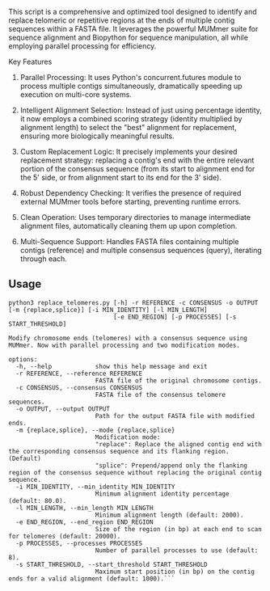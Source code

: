 This script is a comprehensive and optimized tool designed to identify and replace telomeric or repetitive regions at the ends of multiple contig sequences within a FASTA file. It leverages the powerful MUMmer suite for sequence alignment and Biopython for sequence manipulation, all while employing parallel processing for efficiency.

Key Features

1. Parallel Processing: It uses Python's concurrent.futures module to process multiple contigs simultaneously, dramatically speeding up execution on multi-core systems.

2. Intelligent Alignment Selection: Instead of just using percentage identity, it now employs a combined scoring strategy (identity multiplied by alignment length) to select the "best" alignment for replacement, ensuring more biologically meaningful results.

3. Custom Replacement Logic: It precisely implements your desired replacement strategy: replacing a contig's end with the entire relevant portion of the consensus sequence (from its start to alignment end for the 5' side, or from alignment start to its end for the 3' side).

4. Robust Dependency Checking: It verifies the presence of required external MUMmer tools before starting, preventing runtime errors.

5. Clean Operation: Uses temporary directories to manage intermediate alignment files, automatically cleaning them up upon completion.

6. Multi-Sequence Support: Handles FASTA files containing multiple contigs (reference) and multiple consensus sequences (query), iterating through each.


## Usage
```
python3 replace_telomeres.py [-h] -r REFERENCE -c CONSENSUS -o OUTPUT [-m {replace,splice}] [-i MIN_IDENTITY] [-l MIN_LENGTH]
                             [-e END_REGION] [-p PROCESSES] [-s START_THRESHOLD]

Modify chromosome ends (telomeres) with a consensus sequence using MUMmer. Now with parallel processing and two modification modes.

options:
  -h, --help            show this help message and exit
  -r REFERENCE, --reference REFERENCE
                        FASTA file of the original chromosome contigs.
  -c CONSENSUS, --consensus CONSENSUS
                        FASTA file of the consensus telomere sequences.
  -o OUTPUT, --output OUTPUT
                        Path for the output FASTA file with modified ends.
  -m {replace,splice}, --mode {replace,splice}
                        Modification mode: 
                        "replace": Replace the aligned contig end with the corresponding consensus sequence and its flanking region. (Default)
                        "splice": Prepend/append only the flanking region of the consensus sequence without replacing the original contig sequence.
  -i MIN_IDENTITY, --min_identity MIN_IDENTITY
                        Minimum alignment identity percentage (default: 80.0).
  -l MIN_LENGTH, --min_length MIN_LENGTH
                        Minimum alignment length (default: 2000).
  -e END_REGION, --end_region END_REGION
                        Size of the region (in bp) at each end to scan for telomeres (default: 20000).
  -p PROCESSES, --processes PROCESSES
                        Number of parallel processes to use (default: 8).
  -s START_THRESHOLD, --start_threshold START_THRESHOLD
                        Maximum start position (in bp) on the contig ends for a valid alignment (default: 1000).```
